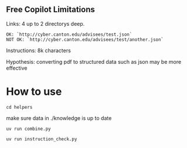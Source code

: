 ## Free Copilot Limitations
Links: 4 up to 2 directorys deep.

    OK: `http://cyber.canton.edu/advisees/test.json` 
    NOT OK: `http://cyber.canton.edu/advisees/test/another.json`

Instructions: 8k characters

Hypothesis: converting pdf to structured data such as json may be more effective

# How to use
`cd helpers`

make sure data in ./knowledge is up to date

`uv run combine.py`

`uv run instruction_check.py`
